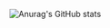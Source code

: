 ![Anurag's GitHub stats](https://github-readme-stats.vercel.app/api?username=anuraghazra&show_icons=true&theme=radical&hide=stars,commits)
